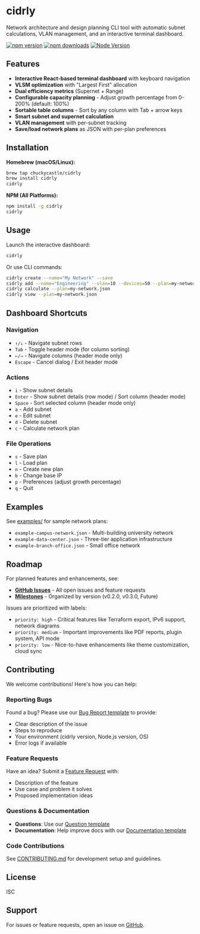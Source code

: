 # cidrly

Network architecture and design planning CLI tool with automatic subnet calculations, VLAN management, and an interactive terminal dashboard.

[![npm version](https://img.shields.io/npm/v/cidrly)](https://www.npmjs.com/package/cidrly)
[![npm downloads](https://img.shields.io/npm/dm/cidrly)](https://www.npmjs.com/package/cidrly)
[![Node Version](https://img.shields.io/node/v/cidrly)](https://nodejs.org)

## Features

- **Interactive React-based terminal dashboard** with keyboard navigation
- **VLSM optimization** with "Largest First" allocation
- **Dual efficiency metrics** (Supernet + Range)
- **Configurable capacity planning** - Adjust growth percentage from 0-200% (default: 100%)
- **Sortable table columns** - Sort by any column with Tab + arrow keys
- **Smart subnet and supernet calculation**
- **VLAN management** with per-subnet tracking
- **Save/load network plans** as JSON with per-plan preferences

## Installation

**Homebrew (macOS/Linux):**

```bash
brew tap chuckycastle/cidrly
brew install cidrly
cidrly
```

**NPM (All Platforms):**

```bash
npm install -g cidrly
cidrly
```

## Usage

Launch the interactive dashboard:

```bash
cidrly
```

Or use CLI commands:

```bash
cidrly create --name="My Network" --save
cidrly add --name="Engineering" --vlan=10 --devices=50 --plan=my-network.json
cidrly calculate --plan=my-network.json
cidrly view --plan=my-network.json
```

## Dashboard Shortcuts

### Navigation

- `↑/↓` - Navigate subnet rows
- `Tab` - Toggle header mode (for column sorting)
- `←/→` - Navigate columns (header mode only)
- `Escape` - Cancel dialog / Exit header mode

### Actions

- `i` - Show subnet details
- `Enter` - Show subnet details (row mode) / Sort column (header mode)
- `Space` - Sort selected column (header mode only)
- `a` - Add subnet
- `e` - Edit subnet
- `d` - Delete subnet
- `c` - Calculate network plan

### File Operations

- `s` - Save plan
- `l` - Load plan
- `n` - Create new plan
- `b` - Change base IP
- `p` - Preferences (adjust growth percentage)
- `q` - Quit

## Examples

See [examples/](examples/) for sample network plans:

- `example-campus-network.json` - Multi-building university network
- `example-data-center.json` - Three-tier application infrastructure
- `example-branch-office.json` - Small office network

## Roadmap

For planned features and enhancements, see:

- **[GitHub Issues](https://github.com/chuckycastle/cidrly/issues)** - All open issues and feature requests
- **[Milestones](https://github.com/chuckycastle/cidrly/milestones)** - Organized by version (v0.2.0, v0.3.0, Future)

Issues are prioritized with labels:
- `priority: high` - Critical features like Terraform export, IPv6 support, network diagrams
- `priority: medium` - Important improvements like PDF reports, plugin system, API mode
- `priority: low` - Nice-to-have enhancements like theme customization, cloud sync

## Contributing

We welcome contributions! Here's how you can help:

### Reporting Bugs

Found a bug? Please use our [Bug Report template](https://github.com/chuckycastle/cidrly/issues/new?template=bug_report.yml) to provide:

- Clear description of the issue
- Steps to reproduce
- Your environment (cidrly version, Node.js version, OS)
- Error logs if available

### Feature Requests

Have an idea? Submit a [Feature Request](https://github.com/chuckycastle/cidrly/issues/new?template=feature_request.yml) with:

- Description of the feature
- Use case and problem it solves
- Proposed implementation ideas

### Questions & Documentation

- **Questions**: Use our [Question template](https://github.com/chuckycastle/cidrly/issues/new?template=question.yml)
- **Documentation**: Help improve docs with our [Documentation template](https://github.com/chuckycastle/cidrly/issues/new?template=documentation.yml)

### Code Contributions

See [CONTRIBUTING.md](CONTRIBUTING.md) for development setup and guidelines.

## License

ISC

## Support

For issues or feature requests, open an issue on [GitHub](https://github.com/chuckycastle/cidrly/issues).
